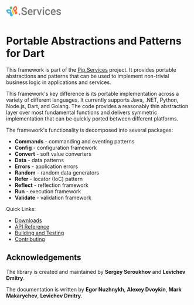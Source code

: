 # <img src="https://github.com/pip-services/pip-services/raw/master/design/Logo.png" alt="Pip.Services Logo" style="max-width:30%"> 
# Portable Abstractions and Patterns for Dart

This framework is part of the [Pip.Services](https://github.com/pip-services/pip-services) project.
It provides portable abstractions and patterns that can be used to implement non-trivial business logic in applications and services.

This framework's key difference is its portable implementation across a variety of different languages. 
It currently supports Java, .NET, Python, Node.js, Dart, and Golang. The code provides a reasonably thin abstraction layer over most fundamental functions and delivers symmetric implementation that can be quickly ported between different platforms.

The framework's functionality is decomposed into several packages:

- **Commands** - commanding and eventing patterns
- **Config** - configuration framework
- **Convert** - soft value converters
- **Data** - data patterns
- **Errors** - application errors
- **Random** - random data generators
- **Refer** - locator (IoC) pattern
- **Reflect** - reflection framework
- **Run** - execution framework
- **Validate** - validation framework

Quick Links:

* [Downloads](https://github.com/pip-services3-dart/pip-services3-commons-dart/blob/master/docs/Downloads.md)
* [API Reference](https://pub.dev/documentation/pip_services3_commons/latest/)
* [Building and Testing](https://github.com/pip-services3-dart/pip-services3-commons-dart/blob/master/docs/Development.md)
* [Contributing](https://github.com/pip-services3-dart/pip-services3-commons-dart/blob/master/docs/Development.md#contrib)

## Acknowledgements

The library is created and maintained by **Sergey Seroukhov** and **Levichev Dmitry**.

The documentation is written by **Egor Nuzhnykh**, **Alexey Dvoykin**, **Mark Makarychev**, **Levichev Dmitry**.